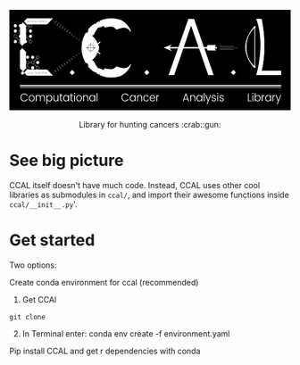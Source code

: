 <p align='center'>
  <img src='media/ccal_logo.png' height=180 />
</p>

<p align='center'>
  Library for hunting cancers :crab::gun:
</p>

# See big picture

CCAL itself doesn't have much code. Instead, CCAL uses other cool libraries as submodules in `ccal/`, and import their awesome functions inside `ccal/__init__.py`'.

# Get started

Two options:

Create conda environment for ccal (recommended)

1. Get CCAl
```
git clone 
```
2. In Terminal enter:
conda env create -f environment.yaml

Pip install CCAL and get r dependencies with conda



